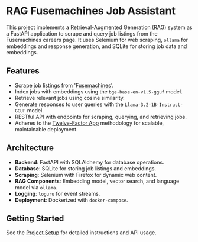 # RAG Fusemachines Job Assistant

This project implements a Retrieval-Augmented Generation (RAG) system as a FastAPI application to scrape and query job listings from the Fusemachines careers page. It uses Selenium for web scraping, `ollama` for embeddings and response generation, and SQLite for storing job data and embeddings.

## Features
- Scrape job listings from '[Fusemachines](https://fusemachines.com/)'.
- Index jobs with embeddings using the `bge-base-en-v1.5-gguf` model.
- Retrieve relevant jobs using cosine similarity.
- Generate responses to user queries with the `Llama-3.2-1B-Instruct-GGUF` model.
- RESTful API with endpoints for scraping, querying, and retrieving jobs.
- Adheres to the [Twelve-Factor App](https://12factor.net/) methodology for scalable, maintainable deployment.

## Architecture
- **Backend**: FastAPI with SQLAlchemy for database operations.
- **Database**: SQLite for storing job listings and embeddings.
- **Scraping**: Selenium with Firefox for dynamic web content.
- **RAG Components**: Embedding model, vector search, and language model via `ollama`.
- **Logging**: `loguru` for event streams.
- **Deployment**: Dockerized with `docker-compose`.

## Getting Started
See the [Project Setup](rag_project.md) for detailed instructions and API usage.